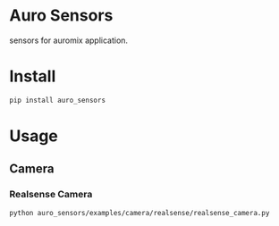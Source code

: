 # Auro Sensors

sensors for auromix application.

# Install

```bash
pip install auro_sensors
```

# Usage

## Camera

### Realsense Camera

```bash
python auro_sensors/examples/camera/realsense/realsense_camera.py
```
